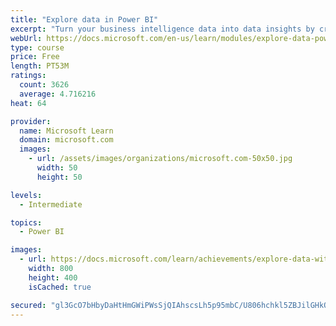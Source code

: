```yaml
---
title: "Explore data in Power BI"
excerpt: "Turn your business intelligence data into data insights by creating and configuring Power BI dashboards."
webUrl: https://docs.microsoft.com/en-us/learn/modules/explore-data-power-bi/
type: course
price: Free
length: PT53M
ratings:
  count: 3626
  average: 4.716216
heat: 64

provider:
  name: Microsoft Learn
  domain: microsoft.com
  images:
    - url: /assets/images/organizations/microsoft.com-50x50.jpg
      width: 50
      height: 50

levels:
  - Intermediate

topics:
  - Power BI

images:
  - url: https://docs.microsoft.com/learn/achievements/explore-data-with-power-bi-desktop-social.png
    width: 800
    height: 400
    isCached: true

secured: "gl3GcO7bHbyDaHtHmGWiPWsSjQIAhscsLh5p95mbC/U806hchkl5ZBJilGHkO9o7N1HolMfa61/U5MexlPkhqV+gWOYXzYNSfBtE1IAim21XNcVOG44Pp3tb1I5Jx1YNClZm+7H9oMl6sF/dld0WTSgXEl6+UZOQCWeDLyE8Ycjb3tBjarCBchq9l0oA4vZFbdkfUHtgu8lPNxnYJPc7+EYExnzxjjTNvv7TfGS31drbszbAeA1g50fezU/GAFqiGU6s9aqgxgRIMoW7o96102OLsFMsAupSwVlD9r4Ts+HtEhQKGIn1a3DXOOl6zCBs2Uf9Ls1/9hK0I8bkvUwRNfdUm7Tb3DMDbkprGzA1X7ot30tuvvFCjQOoVLnX619qi/bhyIX5O3amthhIcLq7kSmWCCATTKJZVA98decMnO0=;W56ZcqqOXHrWykJwhdk0MA=="
---
```



